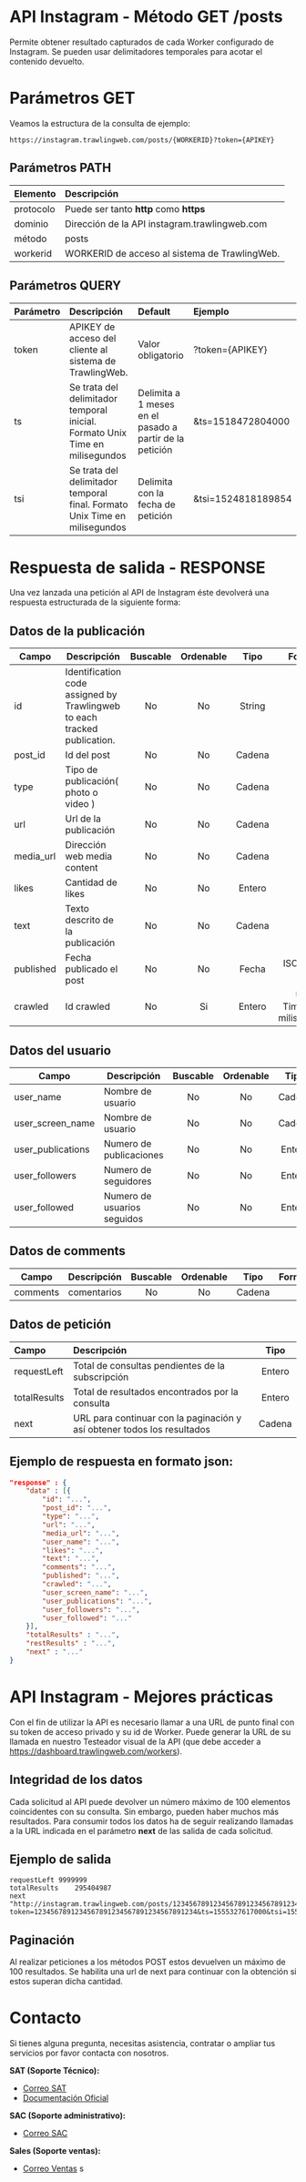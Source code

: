 # API Instagram - Método GET /posts

Permite obtener resultado capturados de cada Worker configurado de Instagram.
Se pueden usar delimitadores temporales para acotar el contenido devuelto.

# Parámetros GET

Veamos la estructura de la consulta de ejemplo:

```
https://instagram.trawlingweb.com/posts/{WORKERID}?token={APIKEY}
```

## Parámetros PATH

| Elemento  | Descripción                                   |
| :-------- | :-------------------------------------------- |
| protocolo | Puede ser tanto **http** como **https**       |
| dominio   | Dirección de la API instagram.trawlingweb.com |
| método    | posts                                         |
| workerid  | WORKERID de acceso al sistema de TrawlingWeb. |

## Parámetros QUERY

| Parámetro | Descripción                                                                  | Default                                                 | Ejemplo            |
| :-------- | :--------------------------------------------------------------------------- | :------------------------------------------------------ | :----------------- |
| token     | APIKEY de acceso del cliente al sistema de TrawlingWeb.                      | Valor obligatorio                                       | ?token={APIKEY}    |
| ts        | Se trata del delimitador temporal inicial. Formato Unix Time en milisegundos | Delimita a 1 meses en el pasado a partir de la petición | &ts=1518472804000  |
| tsi       | Se trata del delimitador temporal final. Formato Unix Time en milisegundos   | Delimita con la fecha de petición                       | &tsi=1524818189854 |

# Respuesta de salida - RESPONSE

Una vez lanzada una petición al API de Instagram éste devolverá una respuesta estructurada de la siguiente forma:

## Datos de la publicación

| Campo     | Descripción                                                              | Buscable | Ordenable |  Tipo  |           Formato           |
| --------- | ------------------------------------------------------------------------ | :------: | :-------: | :----: | :-------------------------: |
| id        | Identification code assigned by Trawlingweb to each tracked publication. |    No    |    No     | String |                             |
| post_id   | Id del post                                                              |    No    |    No     | Cadena |                             |
| type      | Tipo de publicación( photo o video )                                     |    No    |    No     | Cadena |                             |
| url       | Url de la publicación                                                    |    No    |    No     | Cadena |                             |
| media_url | Dirección web media content                                              |    No    |    No     | Cadena |                             |
| likes     | Cantidad de likes                                                        |    No    |    No     | Entero |                             |
| text      | Texto descrito de la publicación                                         |    No    |    No     | Cadena |                             |
| published | Fecha publicado el post                                                  |    No    |    No     | Fecha  |        ISO 8601-UTC         |
| crawled   | Id crawled                                                               |    No    |    Si     | Entero | UNIX Timestamp milisegundos |

## Datos del usuario

| Campo             | Descripción                 | Buscable | Ordenable |  Tipo  | Formato |
| ----------------- | --------------------------- | :------: | :-------: | :----: | :-----: |
| user_name         | Nombre de usuario           |    No    |    No     | Cadena |         |
| user_screen_name  | Nombre de usuario           |    No    |    No     | Cadena |         |
| user_publications | Numero de publicaciones     |    No    |    No     | Entero |         |
| user_followers    | Numero de seguidores        |    No    |    No     | Entero |         |
| user_followed     | Numero de usuarios seguidos |    No    |    No     | Entero |         |

## Datos de comments

| Campo    | Descripción | Buscable | Ordenable |  Tipo  | Formato |
| -------- | ----------- | :------: | :-------: | :----: | :-----: |
| comments | comentarios |    No    |    No     | Cadena |         |

## Datos de petición

| Campo        | Descripción                                                             |  Tipo  |
| :----------- | :---------------------------------------------------------------------- | :----: |
| requestLeft  | Total de consultas pendientes de la subscripción                        | Entero |
| totalResults | Total de resultados encontrados por la consulta                         | Entero |
| next         | URL para continuar con la paginación y así obtener todos los resultados | Cadena |

## Ejemplo de respuesta en formato json:

```json
"response" : {
    "data" : [{
        "id": "...",
        "post_id": "...",
        "type": "...",
        "url": "...",
        "media_url": "...",
        "user_name": "...",
        "likes": "...",
        "text": "...",
        "comments": "...",
        "published": "...",
        "crawled": "...",
        "user_screen_name": "...",
        "user_publications": "...",
        "user_followers": "...",
        "user_followed": "..."
    }],
    "totalResults" : "...",
    "restResults" : "...",
    "next" : "..."
}
```

# API Instagram - Mejores prácticas

Con el fin de utilizar la API es necesario llamar a una URL de punto final con su token de acceso privado y su id de Worker.
Puede generar la URL de su llamada en nuestro Testeador visual de la API (que debe acceder a https://dashboard.trawlingweb.com/workers).

## Integridad de los datos

Cada solicitud al API puede devolver un número máximo de 100 elementos coincidentes con su consulta. Sin embargo, pueden haber muchos más resultados. Para consumir todos los datos ha de seguir realizando llamadas a la URL indicada en el parámetro **next** de las salida de cada solicitud.

## Ejemplo de salida

```
requestLeft	9999999
totalResults	295404987
next	"http://instagram.trawlingweb.com/posts/1234567891234567891234567891234567.123456789?token=1234567891234567891234567891234567891234&ts=1555327617000&tsi=1554076800000"
```

## Paginación

Al realizar peticiones a los métodos POST estos devuelven un máximo de 100 resultados. Se habilita una url de next para continuar con la obtención si estos superan dicha cantidad.

# Contacto
Si tienes alguna pregunta, necesitas asistencia, contratar o ampliar tus servicios por favor contacta con nosotros.

**SAT (Soporte Técnico):**
* [Correo SAT](mailto:support@trawlingweb.com)
* [Documentación Oficial](https://docs.trawlingweb.com)

**SAC (Soporte administrativo):**
* [Correo SAC](mailto:gestion@trawlingweb.com)

**Sales (Soporte ventas):**
* [Correo Ventas](mailto:sales@trawlingweb.com)
s
